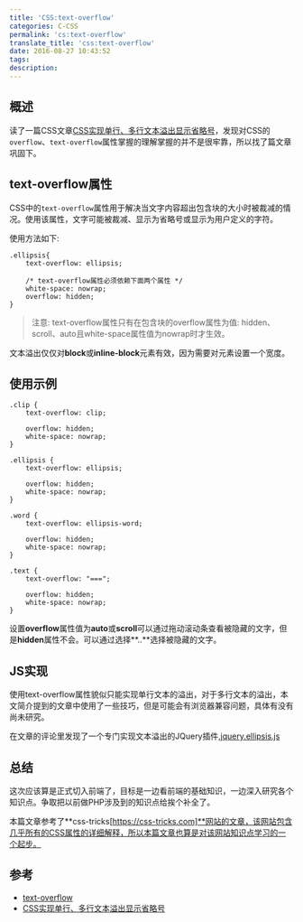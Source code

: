 ```yaml
---
title: 'CSS:text-overflow'
categories: C-CSS
permalink: 'cs:text-overflow'
translate_title: 'css:text-overflow'
date: 2016-08-27 10:43:52
tags:
description:
---
```

## 概述
读了一篇CSS文章[CSS实现单行、多行文本溢出显示省略号](http://www.w3cfuns.com/notes/17492/af1a09a544260e22a07144436026e2c4.html)，发现对CSS的`overflow`、`text-overflow`属性掌握的理解掌握的并不是很牢靠，所以找了篇文章巩固下。 


## text-overflow属性
CSS中的`text-overflow`属性用于解决当文字内容超出包含块的大小时被裁减的情况。使用该属性，文字可能被裁减、显示为省略号或显示为用户定义的字符。   

使用方法如下:  

```
.ellipsis{
	text-overflow: ellipsis;
	
	/* text-overflow属性必须依赖下面两个属性 */
	white-space: nowrap;
	overflow: hidden;
}
```

> 注意: text-overflow属性只有在包含块的overflow属性为值: hidden、scroll、auto且white-space属性值为nowrap时才生效。  

文本溢出仅仅对**block**或**inline-block**元素有效，因为需要对元素设置一个宽度。


## 使用示例

```
.clip {
    text-overflow: clip;

    overflow: hidden;
    white-space: nowrap;
}

.ellipsis {
    text-overflow: ellipsis;

    overflow: hidden;
    white-space: nowrap;
}

.word {
    text-overflow: ellipsis-word;

    overflow: hidden;
    white-space: nowrap;
}

.text {
    text-overflow: "===";

    overflow: hidden;
    white-space: nowrap;
}
```

设置**overflow**属性值为**auto**或**scroll**可以通过拖动滚动条查看被隐藏的文字，但是**hidden**属性不会。可以通过选择**..**选择被隐藏的文字。  


## JS实现
使用text-overflow属性貌似只能实现单行文本的溢出，对于多行文本的溢出，本文简介提到的文章中使用了一些技巧，但是可能会有浏览器兼容问题，具体有没有尚未研究。  

在文章的评论里发现了一个专门实现文本溢出的JQuery插件,[jquery.ellipsis.js](https://github.com/jjenzz/jquery.ellipsis)


## 总结
这次应该算是正式切入前端了，目标是一边看前端的基础知识，一边深入研究各个知识点。争取把以前做PHP涉及到的知识点给挨个补全了。  

本篇文章参考了**css-tricks[https://css-tricks.com]**网站的文章，该网站包含几乎所有的CSS属性的详细解释，所以本篇文章也算是对该网站知识点学习的一个起步。  


## 参考
* [text-overflow](https://css-tricks.com/almanac/properties/t/text-overflow/)
* [CSS实现单行、多行文本溢出显示省略号](http://www.w3cfuns.com/notes/17492/af1a09a544260e22a07144436026e2c4.html)
